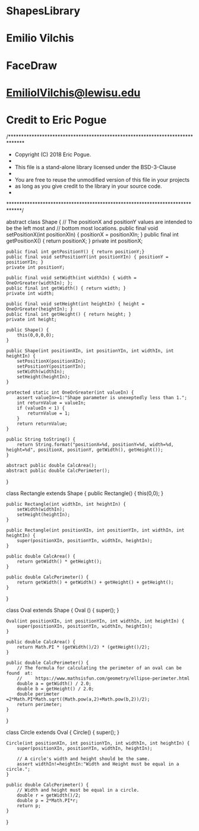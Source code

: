 # ShapesLibrary
# Emilio Vilchis
# FaceDraw
# EmiliolVilchis@lewisu.edu

# Credit to Eric Pogue
/******************************************************************************
 * Copyright (C) 2018 Eric Pogue.
 * 
 * This file is a stand-alone library licensed under the BSD-3-Clause
 * 
 * You are free to reuse the unmodified version of this file in your projects
 * as long as you give credit to the library in your source code.  
 * 
 *****************************************************************************/

abstract class Shape {
    // The positionX and positionY values are intended to be the left most and 
    // bottom most locations.
    public final void setPositionX(int positionXIn) { positionX = positionXIn; }
    public final int getPositionX() { return positionX; }
    private int positionX;

    public final int getPositionY() { return positionY;}
    public final void setPositionY(int positionYIn) { positionY = positionYIn; }
    private int positionY;

    public final void setWidth(int widthIn) { width = OneOrGreater(widthIn); };
    public final int getWidth() { return width; }
    private int width;

    public final void setHeight(int heightIn) { height = OneOrGreater(heightIn); }
    public final int getHeight() { return height; }
    private int height;

    public Shape() {
        this(0,0,0,0);
    }

    public Shape(int positionXIn, int positionYIn, int widthIn, int heightIn) {
        setPositionX(positionXIn);
        setPositionY(positionYIn);
        setWidth(widthIn);
        setHeight(heightIn); 
    }

    protected static int OneOrGreater(int valueIn) {
        assert valueIn>=1:"Shape parameter is unexeptedly less than 1.";
        int returnValue = valueIn;
        if (valueIn < 1) {
            returnValue = 1;
        }
        return returnValue;
    }

    public String toString() {
        return String.format("positionX=%d, positionY=%d, width=%d, height=%d", positionX, positionY, getWidth(), getHeight());
    }

    abstract public double CalcArea();
    abstract public double CalcPerimeter();
}

class Rectangle extends Shape {
    public Rectangle() {
        this(0,0);
    }

    public Rectangle(int widthIn, int heightIn) {
        setWidth(widthIn);
        setHeight(heightIn);
    }

    public Rectangle(int positionXIn, int positionYIn, int widthIn, int heightIn) {
        super(positionXIn, positionYIn, widthIn, heightIn);
    }

    public double CalcArea() {
        return getWidth() * getHeight();
    }

    public double CalcPerimeter() {
        return getWidth() + getWidth() + getHeight() + getHeight();
    }
}


class Oval extends Shape {
    Oval () {
        super();
    }

    Oval(int positionXIn, int positionYIn, int widthIn, int heightIn) {
        super(positionXIn, positionYIn, widthIn, heightIn);
    }

    public double CalcArea() {
        return Math.PI * (getWidth()/2) * (getHeight()/2);
    }

    public double CalcPerimeter() {
        // The formula for calculating the perimeter of an oval can be found  at:
        //     https://www.mathsisfun.com/geometry/ellipse-perimeter.html
        double a = getWidth() / 2.0;
        double b = getHeight() / 2.0;
        double perimeter =2*Math.PI*Math.sqrt((Math.pow(a,2)+Math.pow(b,2))/2);
        return perimeter;
    }
}

class Circle extends Oval {
    Circle() {
        super();
    }

    Circle(int positionXIn, int positionYIn, int widthIn, int heightIn) {
        super(positionXIn, positionYIn, widthIn, heightIn);

        // A circle's width and height should be the same.
        assert widthIn!=heightIn:"Width and Height must be equal in a circle.";
    }    

    public double CalcPerimeter() {
        // Width and height must be equal in a circle.
        double r = getWidth()/2;
        double p = 2*Math.PI*r;
        return p;
    }
}
